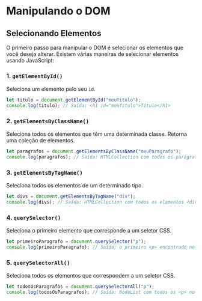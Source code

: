 # Manipulando o DOM

## Selecionando Elementos

O primeiro passo para manipular o DOM é selecionar os elementos que você deseja alterar. Existem várias maneiras de selecionar elementos usando JavaScript:

### 1. `getElementById()`

Seleciona um elemento pelo seu `id`.

``` javascript
let titulo = document.getElementById("meuTitulo");
console.log(titulo); // Saída: <h1 id="meuTitulo">Título</h1>
```

### 2. `getElementsByClassName()`

Seleciona todos os elementos que têm uma determinada classe. Retorna uma coleção de elementos.

``` javascript
let paragrafos = document.getElementsByClassName("meuParagrafo");
console.log(paragrafos); // Saída: HTMLCollection com todos os parágrafos com a classe "meuParagrafo"
```

### 3. `getElementsByTagName()`

Seleciona todos os elementos de um determinado tipo.

``` javascript
let divs = document.getElementsByTagName("div");
console.log(divs); // Saída: HTMLCollection com todos os elementos <div>
```

### 4. `querySelector()`

Seleciona o primeiro elemento que corresponde a um seletor CSS.

``` javascript
let primeiroParagrafo = document.querySelector("p");
console.log(primeiroParagrafo); // Saída: o primeiro <p> encontrado no documento
```

### 5. `querySelectorAll()`

Seleciona todos os elementos que correspondem a um seletor CSS.

``` javascript
let todosOsParagrafos = document.querySelectorAll("p");
console.log(todosOsParagrafos); // Saída: NodeList com todos os <p> no documento
```
